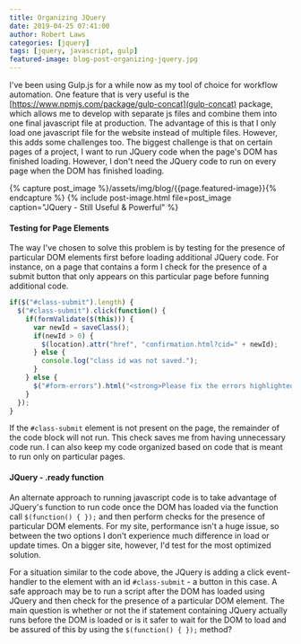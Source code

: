 ```yaml
---
title: Organizing JQuery
date: 2019-04-25 07:41:00
author: Robert Laws
categories: [jquery]
tags: [jquery, javascript, gulp]
featured-image: blog-post-organizing-jquery.jpg
---
```

I've been using Gulp.js for a while now as my tool of choice for workflow automation. One feature that is very useful is the [https://www.npmjs.com/package/gulp-concat](gulp-concat) package, which allows me to develop with separate js files and combine them into one final javascript file at production. The advantage of this is that I only load one javascript file for the website instead of multiple files. However, this adds some challenges too. The biggest challenge is that on certain pages of a project, I want to run JQuery code when the page's DOM has finished loading. However, I don't need the JQuery code to run on every page when the DOM has finished loading.

{% capture post_image %}/assets/img/blog/{{page.featured-image}}{% endcapture %}
{% include post-image.html file=post_image caption="JQuery - Still Useful & Powerful" %}

#### Testing for Page Elements

The way I've chosen to solve this problem is by testing for the presence of particular DOM elements first before loading additional JQuery code. For instance, on a page that contains a form I check for the presence of a submit button that only appears on this particular page before funning additional code.

```javascript
if($("#class-submit").length) {
  $("#class-submit").click(function() {
    if(formValidate($(this))) {
      var newId = saveClass();
      if(newId > 0) {
        $(location).attr("href", "confirmation.html?cid=" + newId);
      } else {
        console.log("class id was not saved.");
      }
    } else {
      $("#form-errors").html("<strong>Please fix the errors highlighted above</strong>").addClass("alert-text");
    }
  });
}
```

If the `#class-submit` element is not present on the page, the remainder of the code block will not run. This check saves me from having unnecessary code run. I can also keep my code organized based on code that is meant to run only on particular pages.

#### JQuery - .ready function

An alternate approach to running javascript code is to take advantage of JQuery's function to run code once the DOM has loaded via the function call `$(function() { });` and then perform checks for the presence of particular DOM elements. For my site, performance isn't a huge issue, so between the two options I don't experience much difference in load or update times. On a bigger site, however, I'd test for the most optimized solution.

For a situation similar to the code above, the JQuery is adding a click event-handler to the element with an id `#class-submit` - a button in this case. A safe approach may be to run a script after the DOM has loaded using JQuery and then check for the presence of a particular DOM element. The main question is whether or not the if statement containing JQuery actually runs before the DOM is loaded or is it safer to wait for the DOM to load and be assured of this by using the `$(function() { });` method?